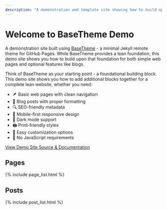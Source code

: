 ```yaml
---
description: "A demonstration and template site showing how to build upon BaseTheme's lean foundation"
---
```


# Welcome to BaseTheme Demo

A demonstration site built using [BaseTheme](https://github.com/ChristopherA/BaseTheme) - a minimal Jekyll remote theme for GitHub Pages. While BaseTheme provides a lean foundation, this demo site shows you how to build upon that foundation for both simple web pages and optional features like blogs.

Think of BaseTheme as your starting point - a foundational building block. This demo site shows you how to add additional blocks together for a complete lean website, whether you need:
- 🪶 Basic web pages with clean navigation
- 📝 Blog posts with proper formatting
- 🔍 SEO-friendly metadata
- 📱 Mobile-first responsive design
- 🌙 Dark mode support
- 🖨️ Print-friendly styles
- 🎨 Easy customization options
- 🚫 No JavaScript requirements

[View Demo Site Source & Documentation](https://github.com/ChristopherA/BaseTheme-DemoSite)

## Pages

{% include page_list.html %}

## Posts

{% include post_list.html %}
